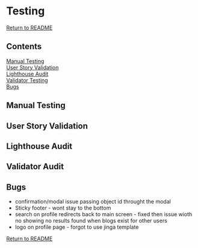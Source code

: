# Testing

[Return to README](README.md)

## Contents

[Manual Testing](#manual-testing) \
[User Story Validation](#user-story-validation) \
[Lighthouse Audit](#lighthouse-audit) \
[Validator Testing](#validator-testing)\
[Bugs](#bugs)

## Manual Testing

## User Story Validation

## Lighthouse Audit

## Validator Audit

## Bugs
- confirmation/modal issue passing object id throught the modal
- Sticky footer - wont stay to the bottom
- search on profile redirects back to main screen - fixed then issue wioth no showing no results found when blogs exist for other users
- logo on profile page - forgot to use jinga template

[Return to README](README.md)